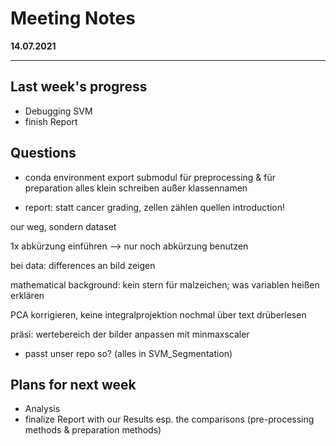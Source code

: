 # Meeting Notes
**14.07.2021**

---

## Last week's progress
- Debugging SVM
- finish Report

## Questions
- conda environment export
  submodul für preprocessing & für preparation
  alles klein schreiben außer klassennamen
  
- report: statt cancer grading, zellen zählen
  quellen introduction!
  
our weg, sondern dataset

1x abkürzung einführen --> nur noch abkürzung benutzen

bei data: differences an bild zeigen

mathematical background: kein stern für malzeichen; was variablen heißen erklären

PCA korrigieren, keine integralprojektion nochmal über text drüberlesen

präsi: wertebereich der bilder anpassen mit minmaxscaler

- passt unser repo so? (alles in SVM_Segmentation)

## Plans for next week
- Analysis
- finalize Report with our Results esp. the comparisons (pre-processing methods & preparation methods)
